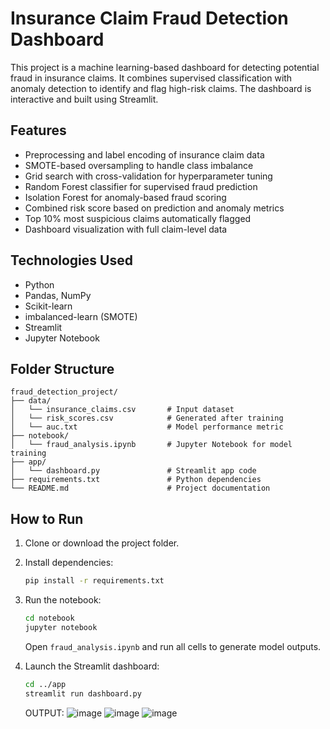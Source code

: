 # Insurance Claim Fraud Detection Dashboard

This project is a machine learning-based dashboard for detecting potential fraud in insurance claims. It combines supervised classification with anomaly detection to identify and flag high-risk claims. The dashboard is interactive and built using Streamlit.

## Features

- Preprocessing and label encoding of insurance claim data
- SMOTE-based oversampling to handle class imbalance
- Grid search with cross-validation for hyperparameter tuning
- Random Forest classifier for supervised fraud prediction
- Isolation Forest for anomaly-based fraud scoring
- Combined risk score based on prediction and anomaly metrics
- Top 10% most suspicious claims automatically flagged
- Dashboard visualization with full claim-level data

## Technologies Used

- Python
- Pandas, NumPy
- Scikit-learn
- imbalanced-learn (SMOTE)
- Streamlit
- Jupyter Notebook

## Folder Structure

```
fraud_detection_project/
├── data/
│   └── insurance_claims.csv       # Input dataset
│   └── risk_scores.csv            # Generated after training
│   └── auc.txt                    # Model performance metric
├── notebook/
│   └── fraud_analysis.ipynb       # Jupyter Notebook for model training
├── app/
│   └── dashboard.py               # Streamlit app code
├── requirements.txt               # Python dependencies
└── README.md                      # Project documentation
```

## How to Run

1. Clone or download the project folder.
2. Install dependencies:
   ```bash
   pip install -r requirements.txt
   ```
3. Run the notebook:
   ```bash
   cd notebook
   jupyter notebook
   ```
   Open `fraud_analysis.ipynb` and run all cells to generate model outputs.
4. Launch the Streamlit dashboard:
   ```bash
   cd ../app
   streamlit run dashboard.py
   ```

   OUTPUT:
   ![image](https://github.com/user-attachments/assets/75ce1aae-1e58-4a6f-bd8d-4698a62a44de)
   ![image](https://github.com/user-attachments/assets/9fba67b8-c004-4eb1-85eb-f70093ff4aed)
   ![image](https://github.com/user-attachments/assets/be625164-726b-45f0-80a8-d26f77f4bf0f)




